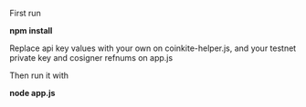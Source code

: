 First run

**npm install**

Replace api key values with your own on coinkite-helper.js, and your testnet private key and cosigner refnums on app.js

Then run it with

**node app.js**
